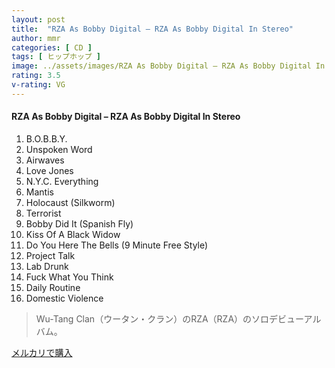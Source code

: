 ```yaml
---
layout: post
title:  "RZA As Bobby Digital – RZA As Bobby Digital In Stereo"
author: mmr
categories: [ CD ]
tags: [ ヒップホップ ]
image: ../assets/images/RZA As Bobby Digital – RZA As Bobby Digital In Stereo.jpg
rating: 3.5
v-rating: VG
---
```


#### RZA As Bobby Digital – RZA As Bobby Digital In Stereo

1.  B.O.B.B.Y.
2. Unspoken Word
3. Airwaves
4. Love Jones
5. N.Y.C. Everything
6. Mantis
7. Holocaust (Silkworm)
8. Terrorist
9. Bobby Did It (Spanish Fly)
10. Kiss Of A Black Widow
11. Do You Here The Bells (9 Minute Free Style)
12. Project Talk
13. Lab Drunk
14. Fuck What You Think
15. Daily Routine
16. Domestic Violence

> Wu-Tang Clan（ウータン・クラン）のRZA（RZA）のソロデビューアルバム。

[メルカリで購入](https://jp.mercari.com/item/m93089462366)
